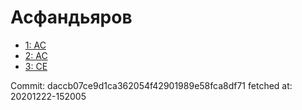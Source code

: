 # Асфандьяров
- [1: AC](1.md)
- [2: AC](2.md)
- [3: CE](3.md)

Commit: daccb07ce9d1ca362054f42901989e58fca8df71
 fetched at: 20201222-152005
